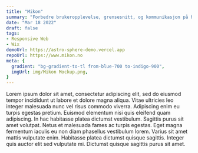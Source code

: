 ```yaml
---
title: "Mikon"
summary: "Forbedre brukeropplevelse, grensesnitt, og kommunikasjon på hjemmesiden."
date: "Mar 18 2022"
draft: false
tags:
- Responsive Web
- Wix
demoUrl: https://astro-sphere-demo.vercel.app
repoUrl: https://www.mikon.no
meta: {
  gradient: "bg-gradient-to-tl from-blue-700 to-indigo-900",
  imgUrl: img/Mikon Mockup.png,
} 
---
```


Lorem ipsum dolor sit amet, consectetur adipiscing elit, sed do eiusmod tempor incididunt ut labore et dolore magna aliqua. Vitae ultricies leo integer malesuada nunc vel risus commodo viverra. Adipiscing enim eu turpis egestas pretium. Euismod elementum nisi quis eleifend quam adipiscing. In hac habitasse platea dictumst vestibulum. Sagittis purus sit amet volutpat. Netus et malesuada fames ac turpis egestas. Eget magna fermentum iaculis eu non diam phasellus vestibulum lorem. Varius sit amet mattis vulputate enim. Habitasse platea dictumst quisque sagittis. Integer quis auctor elit sed vulputate mi. Dictumst quisque sagittis purus sit amet.
